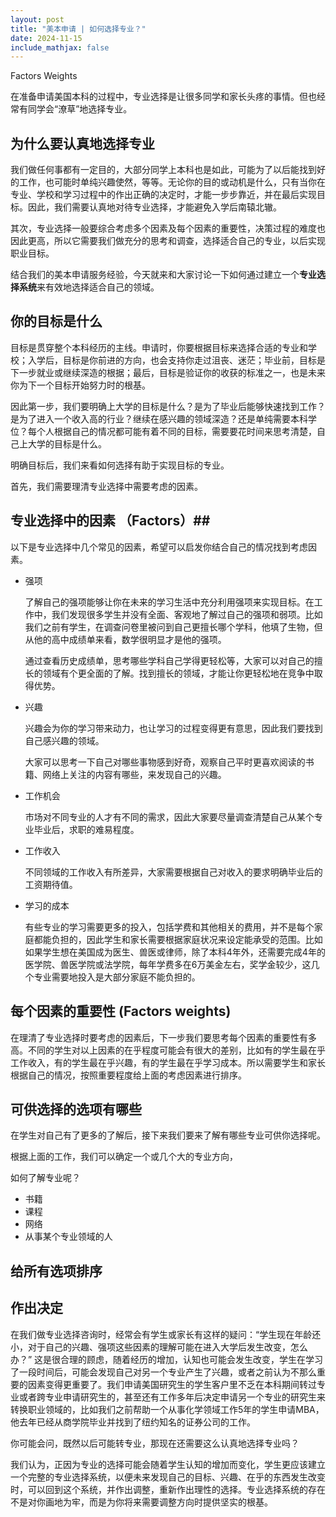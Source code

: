 ```yaml
---
layout: post
title: "美本申请 | 如何选择专业？"
date: 2024-11-15
include_mathjax: false
---
```

Factors
Weights

在准备申请美国本科的过程中，专业选择是让很多同学和家长头疼的事情。但也经常有同学会“潦草”地选择专业。

## 为什么要认真地选择专业 ##

我们做任何事都有一定目的，大部分同学上本科也是如此，可能为了以后能找到好的工作，也可能时单纯兴趣使然，等等。无论你的目的或动机是什么，只有当你在专业、学校和学习过程中的作出正确的决定时，才能一步步靠近，并在最后实现目标。因此，我们需要认真地对待专业选择，才能避免入学后南辕北辙。

其次，专业选择一般要综合考虑多个因素及每个因素的重要性，决策过程的难度也因此更高，所以它需要我们做充分的思考和调查，选择适合自己的专业，以后实现职业目标。

结合我们的美本申请服务经验，今天就来和大家讨论一下如何通过建立一个**专业选择系统**来有效地选择适合自己的领域。

## 你的目标是什么 ##

目标是贯穿整个本科经历的主线。申请时，你要根据目标来选择合适的专业和学校；入学后，目标是你前进的方向，也会支持你走过沮丧、迷茫；毕业前，目标是下一步就业或继续深造的根据；最后，目标是验证你的收获的标准之一，也是未来你为下一个目标开始努力时的根基。

因此第一步，我们要明确上大学的目标是什么？是为了毕业后能够快速找到工作？是为了进入一个收入高的行业？继续在感兴趣的领域深造？还是单纯需要本科学位？每个人根据自己的情况都可能有着不同的目标，需要要花时间来思考清楚，自己上大学的目标是什么。

明确目标后，我们来看如何选择有助于实现目标的专业。

首先，我们需要理清专业选择中需要考虑的因素。

## 专业选择中的因素 （Factors）##

以下是专业选择中几个常见的因素，希望可以启发你结合自己的情况找到考虑因素。

+ 强项

  了解自己的强项能够让你在未来的学习生活中充分利用强项来实现目标。在工作中，我们发现很多学生并没有全面、客观地了解过自己的强项和弱项。比如我们之前有学生，在调查问卷里被问到自己更擅长哪个学科，他填了生物，但从他的高中成绩单来看，数学很明显才是他的强项。

  通过查看历史成绩单，思考哪些学科自己学得更轻松等，大家可以对自己的擅长的领域有个更全面的了解。找到擅长的领域，才能让你更轻松地在竞争中取得优势。
  
+ 兴趣

  兴趣会为你的学习带来动力，也让学习的过程变得更有意思，因此我们要找到自己感兴趣的领域。

  大家可以思考一下自己对哪些事物感到好奇，观察自己平时更喜欢阅读的书籍、网络上关注的内容有哪些，来发现自己的兴趣。
  
+ 工作机会

  市场对不同专业的人才有不同的需求，因此大家要尽量调查清楚自己从某个专业毕业后，求职的难易程度。

+ 工作收入

  不同领域的工作收入有所差异，大家需要根据自己对收入的要求明确毕业后的工资期待值。

+ 学习的成本

  有些专业的学习需要更多的投入，包括学费和其他相关的费用，并不是每个家庭都能负担的，因此学生和家长需要根据家庭状况来设定能承受的范围。比如如果学生想在美国成为医生、兽医或律师，除了本科4年外，还需要完成4年的医学院、兽医学院或法学院，每年学费多在6万美金左右，奖学金较少，这几个专业需要地投入是大部分家庭不能负担的。


## 每个因素的重要性 (Factors weights) ##

在理清了专业选择时要考虑的因素后，下一步我们要思考每个因素的重要性有多高。不同的学生对以上因素的在乎程度可能会有很大的差别，比如有的学生最在乎工作收入，有的学生最在乎兴趣，有的学生最在乎学习成本。所以需要学生和家长根据自己的情况，按照重要程度给上面的考虑因素进行排序。


## 可供选择的选项有哪些 ##

在学生对自己有了更多的了解后，接下来我们要来了解有哪些专业可供你选择呢。

根据上面的工作，我们可以确定一个或几个大的专业方向，

如何了解专业呢？

+ 书籍
+ 课程
+ 网络
+ 从事某个专业领域的人

## 给所有选项排序 ##

## 作出决定 ##

在我们做专业选择咨询时，经常会有学生或家长有这样的疑问：“学生现在年龄还小，对于自己的兴趣、强项这些因素的理解可能在进入大学后发生改变，怎么办？” 这是很合理的顾虑，随着经历的增加，认知也可能会发生改变，学生在学习了一段时间后，可能会发现自己对另一个专业产生了兴趣，或者之前认为不那么重要的因素变得更重要了。我们申请美国研究生的学生客户里不乏在本科期间转过专业或者跨专业申请研究生的，甚至还有工作多年后决定申请另一个专业的研究生来转换职业领域的，比如我们之前帮助一个从事化学领域工作5年的学生申请MBA，他去年已经从商学院毕业并找到了纽约知名的证券公司的工作。

你可能会问，既然以后可能转专业，那现在还需要这么认真地选择专业吗？

我们认为，正因为专业的选择可能会随着学生认知的增加而变化，学生更应该建立一个完整的专业选择系统，以便未来发现自己的目标、兴趣、在乎的东西发生改变时，可以回到这个系统，并作出调整，重新作出理性的选择。专业选择系统的存在不是对你画地为牢，而是为你将来需要调整方向时提供坚实的根基。

